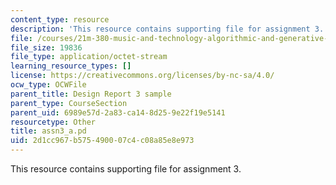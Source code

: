 ```yaml
---
content_type: resource
description: 'This resource contains supporting file for assignment 3. '
file: /courses/21m-380-music-and-technology-algorithmic-and-generative-music-spring-2010/2d1cc967b575490007c4c08a85e8e973_assn3_a.pd
file_size: 19836
file_type: application/octet-stream
learning_resource_types: []
license: https://creativecommons.org/licenses/by-nc-sa/4.0/
ocw_type: OCWFile
parent_title: Design Report 3 sample
parent_type: CourseSection
parent_uid: 6989e57d-2a83-ca14-8d25-9e22f19e5141
resourcetype: Other
title: assn3_a.pd
uid: 2d1cc967-b575-4900-07c4-c08a85e8e973
---
```

This resource contains supporting file for assignment 3. 